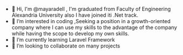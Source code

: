 - 👋 Hi, I'm @mayaradell , I'm graduated from Faculty of Engineering Alexandria University also I have joined iti .Net track.
- 👀 I’m interested in coding ,Seeking a position in a growth-oriented company where I can use my skills to the advantage of the
company while having the scope to develop my own skills.
- 🌱 I’m currently learning Laravel Framework
- 💞️ I’m looking to collaborate on many projects

<!---
mayaradell/mayaradell is a ✨ special ✨ repository because its `README.md` (this file) appears on your GitHub profile.
You can click the Preview link to take a look at your changes.
--->
